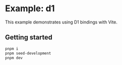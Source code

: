 # Example: d1

This example demonstrates using D1 bindings with Vite.

## Getting started

```bash
pnpm i
pnpm seed-development
pnpm dev
```
